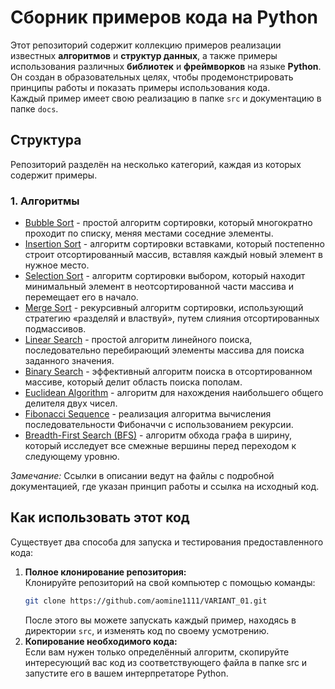 # Сборник примеров кода на Python

Этот репозиторий содержит коллекцию примеров реализации известных **алгоритмов** и **структур данных**, а также примеры использования различных **библиотек** и **фреймворков** на языке **Python**.\
Он создан в образовательных целях, чтобы продемонстрировать принципы работы и показать примеры использования кода.\
Каждый пример имеет свою реализацию в папке `src` и документацию в папке `docs`.

## Структура

Репозиторий разделён на несколько категорий, каждая из которых содержит примеры.

### 1. Алгоритмы
- [Bubble Sort](docs/algorithms/bubble_sort.md) - простой алгоритм сортировки, который многократно проходит по списку, меняя местами соседние элементы.
- [Insertion Sort](docs/algorithms/insertion_sort.md) - алгоритм сортировки вставками, который постепенно строит отсортированный массив, вставляя каждый новый элемент в нужное место.
- [Selection Sort](docs/algorithms/selection_sort.md) - алгоритм сортировки выбором, который находит минимальный элемент в неотсортированной части массива и перемещает его в начало.
- [Merge Sort](docs/algorithms/merge_sort.md) - рекурсивный алгоритм сортировки, использующий стратегию «разделяй и властвуй», путем слияния отсортированных подмассивов.
- [Linear Search](docs/algorithms/linear_search.md) - простой алгоритм линейного поиска, последовательно перебирающий элементы массива для поиска заданного значения.
- [Binary Search](docs/algorithms/binary_search.md) - эффективный алгоритм поиска в отсортированном массиве, который делит область поиска пополам.
- [Euclidean Algorithm](docs/algorithms/euclidean.md) - алгоритм для нахождения наибольшего общего делителя двух чисел.
- [Fibonacci Sequence](docs/algorithms/fibonacci.md) - реализация алгоритма вычисления последовательности Фибоначчи с использованием рекурсии.
- [Breadth-First Search (BFS)](docs/algorithms/bfs.md) - алгоритм обхода графа в ширину, который исследует все смежные вершины перед переходом к следующему уровню.

*Замечание:* Ссылки в описании ведут на файлы с подробной документацией, где указан принцип работы и ссылка на исходный код.

## Как использовать этот код

Существует два способа для запуска и тестирования предоставленного кода:

1. **Полное клонирование репозитория:**  
   Клонируйте репозиторий на свой компьютер с помощью команды:
   ```bash
   git clone https://github.com/aomine1111/VARIANT_01.git
   ```
   После этого вы можете запускать каждый пример, находясь в директории `src`, и изменять код по своему усмотрению.
2. **Копирование необходимого кода:**<br>
    Если вам нужен только определённый алгоритм, скопируйте интересующий вас код из соответствующего файла в папке src и запустите его в вашем интерпретаторе Python.